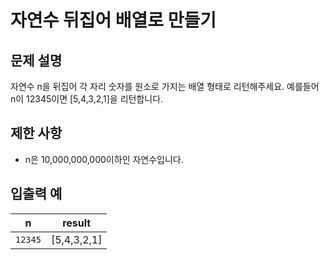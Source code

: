 <h1>자연수 뒤집어 배열로 만들기</h1>


<h2>문제 설명</h2>
자연수 n을 뒤집어 각 자리 숫자를 원소로 가지는 배열 형태로 리턴해주세요. 예를들어 n이 12345이면 [5,4,3,2,1]을 리턴합니다.

<h2>제한 사항</h2>


- n은 10,000,000,000이하인 자연수입니다.


<h2>입출력 예</h2>

|n       |result    |
|--------|----------|
|`12345`|[5,4,3,2,1]|


